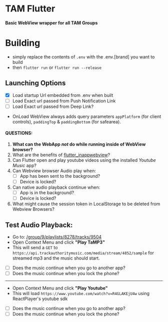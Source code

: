 # TAM Flutter
#### Basic WebView wrapper for all TAM Groups

# Building
- simply replace the contents of `.env` with the .env.[brand] you want to build
- then `flutter run` or `flutter run --release`

## Launching Options
- [x] Load startup Url embedded from .env when built  
- [ ] Load Exact url passed from Push Notification Link
- [ ] Load Exact url passed from Deep Link?
- OnLoad WebView always adds query parameters `appPlatform` (for client controls), `paddingTop` & `paddingBottom` (for safearea).


#### QUESTIONS:
1. **What can the WebApp *not* do while running inside of WebView browser?** 
2. What are the benefits of [flutter_inappwebview](https://github.com/pichillilorenzo/flutter_inappwebview)?
3. Can Flutter open and play youtube videos using the installed *Youtube Music* app? 
4. Can Webview browser Audio play when:
    - [ ] App has been sent to the background?
    - [ ] Device is locked?
5. Can native audio playback continue when:
   - [ ] App is in the background?
   - [ ] Device is locked?
6. What might cause the session token in LocalStorage to be deleted from Webview Browsers?


## Test Audio Playback:
- Go to: [/group/9/playlists/8278/tracks/9504](https://pickupmvp.com/group/9/playlists/8278/tracks/9504)
- Open Context Menu and click **"Play TaMP3"** 
- This will send a `GET` to `https://api.trackauthoritymusic.com/media/stream/4852/sample` for streamed mp3 and the music should start.
- [ ] Does the music continue when you go to another app?
- [ ] Does the music continue when you lock the phone?
----
- Open Context Menu and click **"Play Youtube"**
- This will load `https://www.youtube.com/watch?v=R4GLAKEjU4w` using ReactPlayer's youtube sdk 
- [ ] Does the music continue when you go to another app?
- [ ] Does the music continue when you lock the phone?